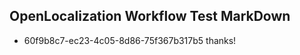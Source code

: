 ## OpenLocalization Workflow Test MarkDown
* 60f9b8c7-ec23-4c05-8d86-75f367b317b5 
thanks!<!--HONumber=Mar16_HO3-->
